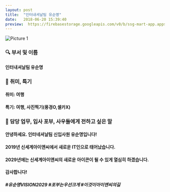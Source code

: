 ```yaml
---
layout: post
title:  "인터내셔날팀 유순명"
date:   2018-06-20 15:39:40
preview:  https://firebasestorage.googleapis.com/v0/b/ssg-mart-app.appspot.com/o/%EB%8F%99%EA%B8%B0%EC%82%AC%EC%A7%84%2F191920.jpg?alt=media&token=41b189f0-e843-4978-816c-caadff2fba08
---
```


![Picture 1](https://firebasestorage.googleapis.com/v0/b/ssg-mart-app.appspot.com/o/%EC%85%80%EC%B9%B4%2F%EC%9C%A0%EC%88%9C%EB%AA%85.jpeg?alt=media&token=9719c8e9-66c0-4552-9d89-b6ec2538de41)

### 🔍 **부서 및 이름**

#### 인터내셔날팀 유순명
    
### 🔔 **취미, 특기**

#### 취미: 여행
  
#### 특기: 여행, 사진찍기(풍경O,셀카X)

### 🔔 **담당 업무, 입사 포부, 사우들에게 전하고 싶은 말**

#### 안녕하세요. 인터네셔날팀 신입사원 유순명입니다!

#### 2019년 신세계아이앤씨에서 새로운 IT인으로 태어났습니다.
 
#### 2029년에는 신세계아이앤씨의 새로운 아이콘이 될 수 있게 열심히 하겠습니다.
 
#### 감사합니다!
 
#### *#유순명VISION2029 #포부는우선크게 #이것이아이앤씨의길*
  